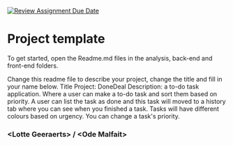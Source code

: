 [![Review Assignment Due Date](https://classroom.github.com/assets/deadline-readme-button-22041afd0340ce965d47ae6ef1cefeee28c7c493a6346c4f15d667ab976d596c.svg)](https://classroom.github.com/a/twPj_hbU)

# Project template

To get started, open the Readme.md files in the analysis, back-end and front-end folders.

Change this readme file to describe your project, change the title and fill in your name below.
Title Project: DoneDeal
Description: a to-do task application. Where a user can make a to-do task and sort them based on priority. A user can list the task as done and this task will moved to a history tab where you can see when you finished a task.
Tasks will have different colours based on urgency. You can change a task's priority.

### \<Lotte Geeraerts\> / \<Ode Malfait\>
